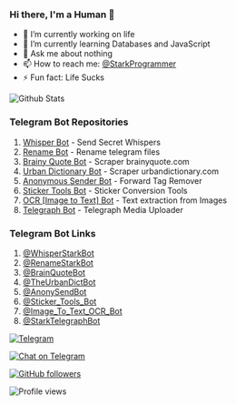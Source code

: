 ### Hi there, I'm a Human 👋

- 🔭 I’m currently working on life
- 🌱 I’m currently learning Databases and JavaScript
- 💬 Ask me about nothing
- 📫 How to reach me: [@StarkProgrammer](https://t.me/StarkProgrammer)
- ⚡ Fun fact: Life Sucks

![Github Stats](https://github-readme-stats.vercel.app/api?username=StarkBotsIndustries&show_icons=true&title_color=fff&icon_color=79ff97&text_color=9f9f9f&bg_color=151515)


### Telegram Bot Repositories

1) [Whisper Bot](https://github.com/StarkBotsIndustries/WhisperBot) - Send Secret Whispers
2) [Rename Bot](https://github.com/StarkBotsIndustries/RenameTelegramBot) - Rename telegram files
3) [Brainy Quote Bot](https://github.com/StarkBotsIndustries/BrainyQuoteBot) - Scraper brainyquote.com
4) [Urban Dictionary Bot](https://github.com/StarkBotsIndustries/UrbanDictionaryBot) - Scraper urbandictionary.com
5) [Anonymous Sender Bot](https://github.com/StarkBotsIndustries/AnonymousSenderBot) - Forward Tag Remover
6) [Sticker Tools Bot](https://github.com/StarkBotsIndustries/StickerToolsBot) - Sticker Conversion Tools
7) [OCR [Image to Text] Bot](https://github.com/StarkBotsIndustries/OCRBot) - Text extraction from Images
8) [Telegraph Bot](https://github.com/StarkBotsIndustries/TelegraphBot) - Telegraph Media Uploader


### Telegram Bot Links

1) [@WhisperStarkBot](https://t.me/WhisperStarkBot)
2) [@RenameStarkBot](https://t.me/RenameStarkBot)
3) [@BrainQuoteBot](https://t.me/BrainQuoteBot)
4) [@TheUrbanDictBot](https://t.me/TheUrbanDictBot)
5) [@AnonySendBot](https://t.me/AnonySendBot)
6) [@Sticker_Tools_Bot](https://t.me/Sticker_Tools_Bot)
7) [@Image_To_Text_OCR_Bot](https://t.me/Image_To_Text_OCR_Bot)
8) [@StarkTelegraphBot](https://t.me/StarkTelegraphBot)


[![Telegram](https://img.shields.io/badge/telegram-1b77FF.svg?style=for-the-badge&logo=telegram)](https://t.me/StarkBots)

[![Chat on Telegram](https://img.shields.io/badge/Chat%20on-Telegram-brightgreen.svg)](https://t.me/StarkBotsChat)

[![GitHub followers](https://img.shields.io/github/followers/StarkBotsIndustries.svg?style=social&label=Follow&maxAge=2592000)](https://github.com/StarkBotsIndustries?tab=followers)

![Profile views](https://gpvc.arturio.dev/StarkBotsIndustries)
